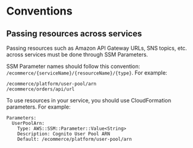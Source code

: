 Conventions
===========

## Passing resources across services

Passing resources such as Amazon API Gateway URLs, SNS topics, etc. across services must be done through SSM Parameters.

SSM Parameter names should follow this convention: `/ecommerce/{serviceName}/{resourceName}/{type}`. For example:

```
/ecommerce/platform/user-pool/arn
/ecommerce/orders/api/url
```

To use resources in your service, you should use CloudFormation parameters. For example:

```
Parameters:
  UserPoolArn:
    Type: AWS::SSM::Parameter::Value<String>
    Description: Cognito User Pool ARN
    Default: /ecommerce/platform/user-pool/arn
```
